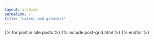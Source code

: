 ```yaml
---
layout: archive
permalink: /
title: "Latest and greatest"
---
```


<div class="tiles">
{% for post in site.posts %}
	{% include post-grid.html %}
{% endfor %}
</div><!-- /.tiles -->

